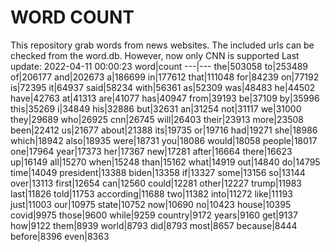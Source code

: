 # WORD COUNT
This repository grab words from news websites. The included urls can be checked from the word.db.
However, now only CNN is supported
Last update: 2022-04-11 00:00:23
word|count
---|---
the|503058
to|253489
of|206177
and|202673
a|186699
in|177612
that|111048
for|84239
on|77192
is|72395
it|64937
said|58234
with|56361
as|52309
was|48483
he|44502
have|42763
at|41313
are|41077
has|40947
from|39193
be|37109
by|35996
this|35269
i|34849
his|32886
but|32631
an|31254
not|31117
we|31000
they|29689
who|26925
cnn|26745
will|26403
their|23913
more|23508
been|22412
us|21677
about|21388
its|19735
or|19716
had|19271
she|18986
which|18942
also|18935
were|18731
you|18086
would|18058
people|18017
one|17964
year|17373
her|17367
new|17281
after|16664
there|16623
up|16149
all|15270
when|15248
than|15162
what|14919
out|14840
do|14795
time|14049
president|13388
biden|13358
if|13327
some|13156
so|13144
over|13113
first|12654
can|12560
could|12281
other|12227
trump|11983
last|11826
told|11753
according|11688
two|11382
into|11272
like|11193
just|11003
our|10975
state|10752
now|10690
no|10423
house|10395
covid|9975
those|9600
while|9259
country|9172
years|9160
get|9137
how|9122
them|8939
world|8793
did|8793
most|8657
because|8444
before|8396
even|8363
